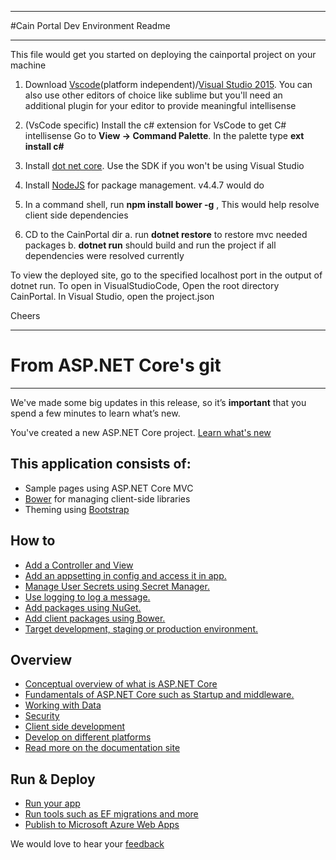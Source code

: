 ************************************************************************
#Cain Portal Dev Environment Readme
************************************************************************
This file would get you started on deploying the cainportal project on your machine
1. Download [Vscode](https://code.visualstudio.com/)(platform independent)/[Visual Studio 2015](https://www.visualstudio.com/en-us/downloads/download-visual-studio-vs.aspx). You can 
also use other editors of choice like sublime but you'll need an additional plugin for your editor to provide meaningful intellisense

2. (VsCode specific) Install the c# extension for VsCode to get C# intellisense
    Go to **View -> Command Palette**. In the palette type **ext install c#**

3. Install [dot net core](https://www.microsoft.com/net/core#windows). Use the SDK if you won't be using Visual Studio 

4. Install [NodeJS](https://nodejs.org/en/) for package management. v4.4.7 would do

5. In a command shell, run  **npm install bower -g** , This would help resolve client side dependencies

6. CD to the CainPortal dir
    a. run **dotnet restore** to restore mvc needed packages
    b.  **dotnet run** should build and run the project if all dependencies were resolved currently

To view the deployed site, go to the specified localhost port in the output of dotnet run. 
To open in VisualStudioCode, Open the root directory CainPortal. In Visual Studio, open the project.json

Cheers

************************************************************************
# From ASP.NET Core's git  
************************************************************************

We've made some big updates in this release, so it’s **important** that you spend a few minutes to learn what’s new.

You've created a new ASP.NET Core project. [Learn what's new](https://go.microsoft.com/fwlink/?LinkId=518016)

## This application consists of:

*  Sample pages using ASP.NET Core MVC
*   [Bower](https://go.microsoft.com/fwlink/?LinkId=518004) for managing client-side libraries
*   Theming using [Bootstrap](https://go.microsoft.com/fwlink/?LinkID=398939)

## How to

*   [Add a Controller and View](https://go.microsoft.com/fwlink/?LinkID=398600)
*   [Add an appsetting in config and access it in app.](https://go.microsoft.com/fwlink/?LinkID=699562)
*   [Manage User Secrets using Secret Manager.](https://go.microsoft.com/fwlink/?LinkId=699315)
*   [Use logging to log a message.](https://go.microsoft.com/fwlink/?LinkId=699316)
*   [Add packages using NuGet.](https://go.microsoft.com/fwlink/?LinkId=699317)
*   [Add client packages using Bower.](https://go.microsoft.com/fwlink/?LinkId=699318)
*   [Target development, staging or production environment.](https://go.microsoft.com/fwlink/?LinkId=699319)

## Overview

*   [Conceptual overview of what is ASP.NET Core](https://go.microsoft.com/fwlink/?LinkId=518008)
*   [Fundamentals of ASP.NET Core such as Startup and middleware.](https://go.microsoft.com/fwlink/?LinkId=699320)
*   [Working with Data](https://go.microsoft.com/fwlink/?LinkId=398602)
*   [Security](https://go.microsoft.com/fwlink/?LinkId=398603)
*   [Client side development](https://go.microsoft.com/fwlink/?LinkID=699321)
*   [Develop on different platforms](https://go.microsoft.com/fwlink/?LinkID=699322)
*   [Read more on the documentation site](https://go.microsoft.com/fwlink/?LinkID=699323)

## Run & Deploy

*   [Run your app](https://go.microsoft.com/fwlink/?LinkID=517851)
*   [Run tools such as EF migrations and more](https://go.microsoft.com/fwlink/?LinkID=517853)
*   [Publish to Microsoft Azure Web Apps](https://go.microsoft.com/fwlink/?LinkID=398609)

We would love to hear your [feedback](https://go.microsoft.com/fwlink/?LinkId=518015)
